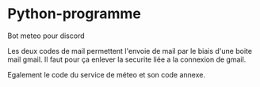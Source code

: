# Python-programme

Bot meteo pour discord

Les deux codes de mail permettent l'envoie de mail par le biais d'une boite mail gmail. Il faut pour ça enlever la securite liée a la connexion de gmail.

Egalement le code du service de méteo et son code annexe.
